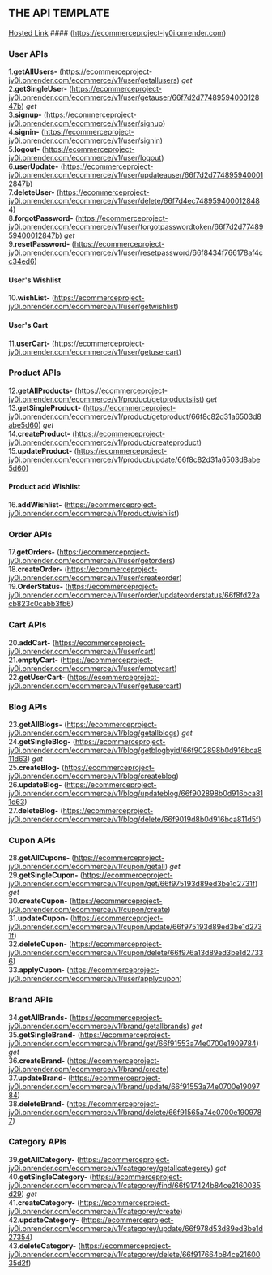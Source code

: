 ## THE API TEMPLATE

[Hosted Link](https://ecommerceproject-jy0i.onrender.com) #### (https://ecommerceproject-jy0i.onrender.com)

### User APIs
1.**getAllUsers-** (https://ecommerceproject-jy0i.onrender.com/ecommerce/v1/user/getallusers) *get* <br />
2.**getSingleUser-** (https://ecommerceproject-jy0i.onrender.com/ecommerce/v1/user/getauser/66f7d2d7748959400012847b) *get* <br />
3.**signup-** (https://ecommerceproject-jy0i.onrender.com/ecommerce/v1/user/signup)<br />
4.**signin-** (https://ecommerceproject-jy0i.onrender.com/ecommerce/v1/user/signin)<br />
5.**logout-** (https://ecommerceproject-jy0i.onrender.com/ecommerce/v1/user/logout)<br />
6.**userUpdate-** (https://ecommerceproject-jy0i.onrender.com/ecommerce/v1/user/updateauser/66f7d2d7748959400012847b)<br />
7.**deleteUser-** (https://ecommerceproject-jy0i.onrender.com/ecommerce/v1/user/delete/66f7d4ec7489594000128484)<br />
8.**forgotPassword-** (https://ecommerceproject-jy0i.onrender.com/ecommerce/v1/user/forgotpasswordtoken/66f7d2d7748959400012847b) *get* <br />
9.**resetPassword-** (https://ecommerceproject-jy0i.onrender.com/ecommerce/v1/user/resetpassword/66f8434f766178af4cc34ed6)<br />

#### User's Wishlist
10.**wishList-** (https://ecommerceproject-jy0i.onrender.com/ecommerce/v1/user/getwishlist)<br />

#### User's Cart
11.**userCart-** (https://ecommerceproject-jy0i.onrender.com/ecommerce/v1/user/getusercart)<br />


### Product APIs
12.**getAllProducts-** (https://ecommerceproject-jy0i.onrender.com/ecommerce/v1/product/getproductslist) *get* <br />
13.**getSingleProduct-** (https://ecommerceproject-jy0i.onrender.com/ecommerce/v1/product/getproduct/66f8c82d31a6503d8abe5d60) *get*<br />
14.**createProduct-** (https://ecommerceproject-jy0i.onrender.com/ecommerce/v1/product/createproduct)<br />
15.**updateProduct-** (https://ecommerceproject-jy0i.onrender.com/ecommerce/v1/product/update/66f8c82d31a6503d8abe5d60)<br />

#### Product add Wishlist
16.**addWishlist-** (https://ecommerceproject-jy0i.onrender.com/ecommerce/v1/product/wishlist)<br />

### Order APIs
17.**getOrders-** (https://ecommerceproject-jy0i.onrender.com/ecommerce/v1/user/getorders)<br />
18.**createOrder-** (https://ecommerceproject-jy0i.onrender.com/ecommerce/v1/user/createorder)<br />
19.**OrderStatus-** (https://ecommerceproject-jy0i.onrender.com/ecommerce/v1/user/order/updateorderstatus/66f8fd22acb823c0cabb3fb6)<br />


### Cart APIs
20.**addCart-** (https://ecommerceproject-jy0i.onrender.com/ecommerce/v1/user/cart)<br />
21.**emptyCart-** (https://ecommerceproject-jy0i.onrender.com/ecommerce/v1/user/emptycart)<br />
22.**getUserCart-** (https://ecommerceproject-jy0i.onrender.com/ecommerce/v1/user/getusercart)<br />

### Blog APIs
23.**getAllBlogs-** (https://ecommerceproject-jy0i.onrender.com/ecommerce/v1/blog/getallblogs) *get*<br />
24.**getSingleBlog-** (https://ecommerceproject-jy0i.onrender.com/ecommerce/v1/blog/getblogbyid/66f902898b0d916bca811d63) *get*<br />
25.**createBlog-** (https://ecommerceproject-jy0i.onrender.com/ecommerce/v1/blog/createblog)<br />
26.**updateBlog-** (https://ecommerceproject-jy0i.onrender.com/ecommerce/v1/blog/updateblog/66f902898b0d916bca811d63)<br />
27.**deleteBlog-** (https://ecommerceproject-jy0i.onrender.com/ecommerce/v1/blog/delete/66f9019d8b0d916bca811d5f)<br />

### Cupon APIs
28.**getAllCupons-** (https://ecommerceproject-jy0i.onrender.com/ecommerce/v1/cupon/getall) *get*<br />
29.**getSingleCupon-** (https://ecommerceproject-jy0i.onrender.com/ecommerce/v1/cupon/get/66f975193d89ed3be1d2731f) *get*<br />
30.**createCupon-** (https://ecommerceproject-jy0i.onrender.com/ecommerce/v1/cupon/create)<br />
31.**updateCupon-** (https://ecommerceproject-jy0i.onrender.com/ecommerce/v1/cupon/update/66f975193d89ed3be1d2731f)<br />
32.**deleteCupon-** (https://ecommerceproject-jy0i.onrender.com/ecommerce/v1/cupon/delete/66f976a13d89ed3be1d27336)<br />
33.**applyCupon-** (https://ecommerceproject-jy0i.onrender.com/ecommerce/v1/user/applycupon)<br />

### Brand APIs
34.**getAllBrands-** (https://ecommerceproject-jy0i.onrender.com/ecommerce/v1/brand/getallbrands) *get*<br />
35.**getSingleBrand-** (https://ecommerceproject-jy0i.onrender.com/ecommerce/v1/brand/get/66f91553a74e0700e1909784) *get*<br />
36.**createBrand-** (https://ecommerceproject-jy0i.onrender.com/ecommerce/v1/brand/create)<br />
37.**updateBrand-** (https://ecommerceproject-jy0i.onrender.com/ecommerce/v1/brand/update/66f91553a74e0700e1909784)<br />
38.**deleteBrand-** (https://ecommerceproject-jy0i.onrender.com/ecommerce/v1/brand/delete/66f91565a74e0700e1909787)<br />

### Category APIs
39.**getAllCategory-** (https://ecommerceproject-jy0i.onrender.com/ecommerce/v1/categorey/getallcategorey) *get*<br />
40.**getSingleCategory-** (https://ecommerceproject-jy0i.onrender.com/ecommerce/v1/categorey/find/66f917424b84ce2160035d29) *get*<br />
41.**createCategory-** (https://ecommerceproject-jy0i.onrender.com/ecommerce/v1/categorey/create)<br />
42.**updateCategory-** (https://ecommerceproject-jy0i.onrender.com/ecommerce/v1/categorey/update/66f978d53d89ed3be1d27354)<br />
43.**deleteCategory-** (https://ecommerceproject-jy0i.onrender.com/ecommerce/v1/categorey/delete/66f917664b84ce2160035d2f)<br />



